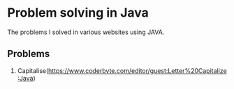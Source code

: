 # Problem solving in Java

The problems I solved in various websites using JAVA.

## Problems
1. Capitalise(https://www.coderbyte.com/editor/guest:Letter%20Capitalize:Java)
